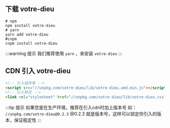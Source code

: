 ## 下载 votre-dieu
```shell
# npm
npm install votre-dieu
# yarn
yarn add votre-dieu
#cnpm
cnpm install votre-dieu
```

:::warning 提示
我们推荐使用 `yarn` ，来安装 `votre-dieu`
:::

## CDN 引入 votre-dieu

```html
<!-- 引入组件库 -->
<script src="//unpkg.com/votre-dieu/lib/votre-dieu.umd.min.js"></script>
<!-- 引入样式 -->
<link rel="stylesheet" href="//unpkg.com/votre-dieu/lib/votre-dieu.css">
```

:::tip 提示
如果您是在生产环境，推荐在引入cdn时加上版本号 如： `//unpkg.com/votre-dieu@0.2.3`  @0.2.3 就是版本号，这样可以锁定你引入的版本，保证稳定性
:::
